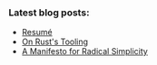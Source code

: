 <h3 align="left">Latest blog posts:</h3>

<!-- BLOG-POST-LIST:START -->
- [Resumé](https://joshaustin.tech/resume/)
- [On Rust&#39;s Tooling](https://joshaustin.tech/blog/on-rusts-tooling/)
- [A Manifesto for Radical Simplicity](https://joshaustin.tech/blog/a-manifesto-for-radical-simplicity/)
<!-- BLOG-POST-LIST:END -->
